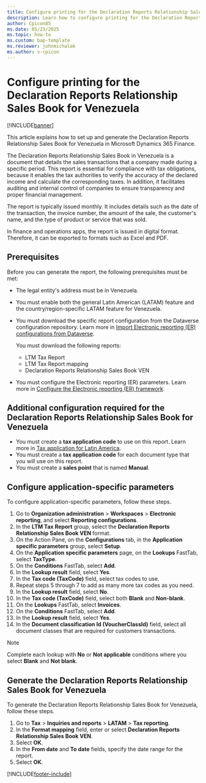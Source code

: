 ```yaml
---
title: Configure printing for the Declaration Reports Relationship Sales Book for Venezuela
description: Learn how to configure printing for the Declaration Reports Relationship Sales Book for Venezuela.
author: Cpicon85
ms.date: 05/23/2025
ms.topic: how-to
ms.custom: bap-template
ms.reviewer: johnmichalak
ms.author: v-cpicon
---
```


# Configure printing for the Declaration Reports Relationship Sales Book for Venezuela

[!INCLUDE[banner](../../includes/banner.md)]

This article explains how to set up and generate the Declaration Reports Relationship Sales Book for Venezuela in Microsoft Dynamics 365 Finance.

The Declaration Reports Relationship Sales Book in Venezuela is a document that details the sales transactions that a company made during a specific period. This report is essential for compliance with tax obligations, because it enables the tax authorities to verify the accuracy of the declared income and calculate the corresponding taxes. In addition, it facilitates auditing and internal control of companies to ensure transparency and proper financial management.

The report is typically issued monthly. It includes details such as the date of the transaction, the invoice number, the amount of the sale, the customer's name, and the type of product or service that was sold.

In finance and operations apps, the report is issued in digital format. Therefore, it can be exported to formats such as Excel and PDF.

## Prerequisites

Before you can generate the report, the following prerequisites must be met:

- The legal entity's address must be in Venezuela.
- You must enable both the general Latin American (LATAM) feature and the country/region-specific LATAM feature for Venezuela.
- You must download the specific report configuration from the Dataverse configuration repository.
Learn more in [Import Electronic reporting (ER) configurations from Dataverse](../global/workspace/gsw-import-er-config-dataverse.md).

    You must download the following reports:

    - LTM Tax Report
    - LTM Tax Report mapping
    - Declaration Reports Relationship Sales Book VEN

- You must configure the Electronic reporting (ER) parameters. Learn more in [Configure the Electronic reporting (ER) framework](../../../fin-ops-core/dev-itpro/analytics/electronic-reporting-er-configure-parameters.md).

## Additional configuration required for the Declaration Reports Relationship Sales Book for Venezuela

- You must create a **tax application code** to use on this report. Learn more in [Tax application for Latin America](ltm-core-tax-application.md).
- You must create a **tax application code** for each document type that you will use on this report.
- You must create a **sales point** that is named **Manual**.

## Configure application-specific parameters

To configure application-specific parameters, follow these steps.

1. Go to **Organization administration** \> **Workspaces** \> **Electronic reporting**, and select **Reporting configurations**.
1. In the **LTM Tax Report** group, select the **Declaration Reports Relationship Sales Book VEN** format.
1. On the Action Pane, on the **Configurations** tab, in the **Application specific parameters** group, select **Setup**.
1. On the **Application specific parameters** page, on the **Lookups** FastTab, select **TaxType**.
1. On the **Conditions** FastTab, select **Add**.
1. In the **Lookup result** field, select **Yes**.
1. In the **Tax code (TaxCode)** field, select tax codes to use.
1. Repeat steps 5 through 7 to add as many more tax codes as you need.
1. In the **Lookup result** field, select **No**.
1. In the **Tax code (TaxCode)** field, select both **Blank** and **Non-blank**.
1. On the **Lookups** FastTab, select **Invoices**.
1. On the **Conditions** FastTab, select **Add**.
1. In the **Lookup result** field, select **Yes**.
1. In the **Document classification Id (VoucherClassId)** field, select all document classes that are required for customers transactions.


> [!NOTE]
> Complete each lookup with **No** or **Not applicable** conditions where you select **Blank** and **Not blank**.

## Generate the Declaration Reports Relationship Sales Book for Venezuela

To generate the Declaration Reports Relationship Sales Book for Venezuela, follow these steps.

1. Go to **Tax** \> **Inquiries and reports** \> **LATAM** \> **Tax reporting**.
1. In the **Format mapping** field, enter or select **Declaration Reports Relationship Sales Book VEN**.
1. Select **OK**.
1. In the **From date** and **To date** fields, specify the date range for the report.
1. Select **OK**.

[!INCLUDE[footer-include](../../../includes/footer-banner.md)]
